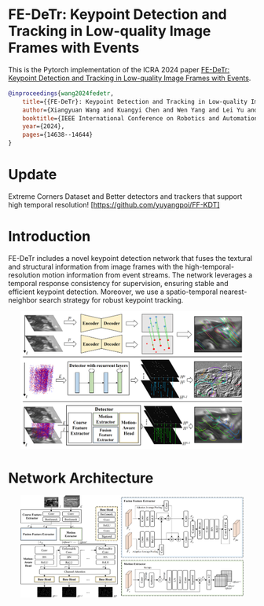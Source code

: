 # FE-DeTr: Keypoint Detection and Tracking in Low-quality Image Frames with Events

This is the Pytorch implementation of the ICRA 2024 paper [FE-DeTr: Keypoint Detection and Tracking in Low-quality Image Frames with Events](https://arxiv.org/abs/2403.11662). 

```bibtex
@inproceedings{wang2024fedetr,
    title={{FE-DeTr}: Keypoint Detection and Tracking in Low-quality Image Frames with Events}, 
    author={Xiangyuan Wang and Kuangyi Chen and Wen Yang and Lei Yu and Yannan Xing and Huai Yu},
    booktitle={IEEE International Conference on Robotics and Automation},
    year={2024},
    pages={14638--14644}
}
```


# Update
Extreme Corners Dataset and Better detectors and trackers that support high temporal resolution! 
[https://github.com/yuyangpoi/FF-KDT]


# Introduction
FE-DeTr includes a novel keypoint detection network that fuses the textural and structural information from image frames with the high-temporal-resolution motion information from event streams. The network leverages a temporal response consistency for supervision, ensuring stable and efficient keypoint detection. Moreover, we use a spatio-temporal nearest-neighbor search strategy for robust keypoint tracking. 

<p align="center">
  <img src="figures/brief.png" width="90%">
</p>


# Network Architecture
<p align="center">
  <img src="figures/structure.png" width="90%">
</p>
